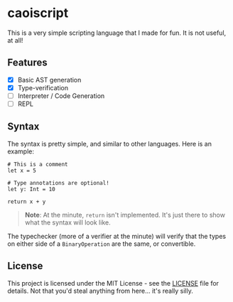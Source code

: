 # caoiscript

This is a very simple scripting language that I made for fun. It is not useful, at all!

## Features

- [x] Basic AST generation
- [x] Type-verification
- [ ] Interpreter / Code Generation
- [ ] REPL

## Syntax

The syntax is pretty simple, and similar to other languages. Here is an example:

```
# This is a comment
let x = 5

# Type annotations are optional!
let y: Int = 10

return x + y
```

> **Note**:
> At the minute, `return` isn't implemented. It's just there to show what the syntax will look like.

The typechecker (more of a verifier at the minute) will verify that the types on either side of a `BinaryOperation` are
the same, or convertible.

## License

This project is licensed under the MIT License - see the [LICENSE](LICENSE) file for details. Not that you'd steal
anything from here... it's really silly.